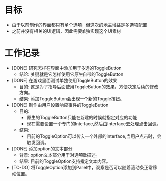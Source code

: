 # 目标
- 由于以前制作的界面都只有单个选项，但这次的地主增益是多选项配置
- 之前并没有相关的UI逻辑，因此需要单独实现这个UI素材

# 工作记录
- [DONE] 研究怎样在界面中添加用于多选的ToggleButton
	- 结论: 关键就是它怎样使用它原生自带的ToggleButton
- [DONE] 在游戏里面测试单独使用ToggleButton的效果
	- 目的: 这是为了指导后面使用ToggleButton的效果，方便决定后续的修改方向。
	- 结果: 添加ToggleButton会出现一个新的Toggle按钮。
- [DONE] 制作由用户设置响应事件的ToggleButton
	- 目的: 
		- 原生的ToggleButton只能在新建的时候就指定对应的功能
		- 现在需要设置一个专门的Interface,然后由Interface去处理点击回调。
	- 结果:
		- 目前的ToggleOption可以传入一个外部的interface,当用户点击时，会触发回调。
- [DONE] 添加option的文本部分
	- 背景: option文本部分用于对选项做描述。
	- 结果: 目前的ToggleOption支持指定文本内容。
- [TO-DO] 将ToggleOption添加到Panel中，观察是否可以随着滚动条正常移动位置。